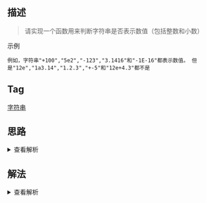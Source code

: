 ## 描述

> 请实现一个函数用来判断字符串是否表示数值（包括整数和小数）

示例

```
例如，字符串"+100","5e2","-123","3.1416"和"-1E-16"都表示数值。 但是"12e","1a3.14","1.2.3","+-5"和"12e+4.3"都不是
```

## Tag

[字符串](/_posts/sort#字符串)

## 思路

<details>
<summary>查看解析</summary>

这个题和上一题差不多，需要考虑比较多的边界情况，我们先不看具体的逻辑判断，先找出需要特别注意的点

-   正负号（一个没有或者只能有一个，且只能位于第一位）
-   小数点（一个没有或者只能有一个）
-   e/E（两种写法均可以，但是只能存在一个，左边可以存在小数，右边必须为整数(正负均可)）
-   除了上述情况不允许出现任何非数字类型的元素

然后根据具体情况去写，然后有很多复合的情况需要处理

</details>

## 解法

<details>
<summary>查看解析</summary>

```js
//s字符串
function isNumeric(
	s,
	needInt = false,
	disableSymbol = false,
	disableE = false
) {
	if (!s) return false
	if (s[0] === "+" || s[0] === "-") {
		if (disableSymbol) return false
		return isNumeric(s.slice(1), needInt, true, disableE)
	}
	if (needInt && s.indexOf(".") !== -1) return false
	if (s.split(".").length > 2) return false
	let target = null
	s = [].slice.call(s)
	if ((target = s.find((str) => str === "e" || str === "E"))) {
		if (disableE) return false
		let index = s.indexOf(target)
		return (
			isNumeric(
				s.slice(0, index).join(""),
				needInt,
				disableSymbol,
				true
			) && isNumeric(s.slice(index + 1).join(""), true, false, true)
		)
	}
	if (disableSymbol && (s.indexOf("+") !== -1 || s.indexOf("-") !== -1))
		return false
	return s.every((str) => str === "." || Number.isInteger(Number(str)))
}
```

</details>
